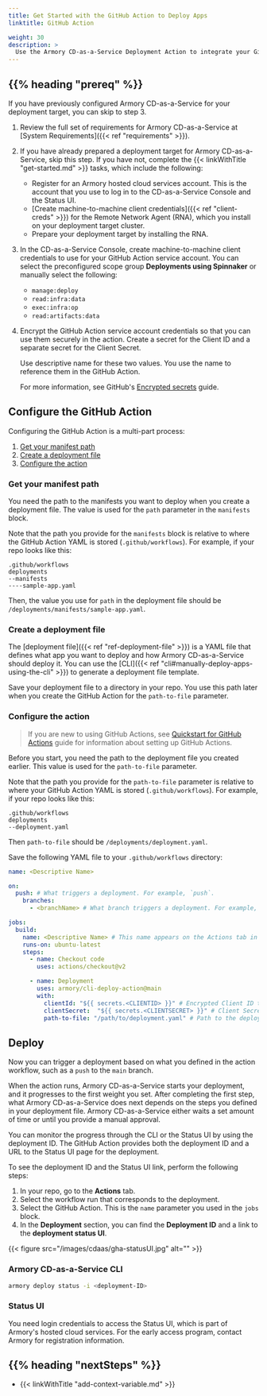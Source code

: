 ```yaml
---
title: Get Started with the GitHub Action to Deploy Apps
linktitle: GitHub Action

weight: 30
description: >
  Use the Armory CD-as-a-Service Deployment Action to integrate your GitHub repo with Armory CD-as-a-Service.
---
```


## {{% heading "prereq" %}}

If you have previously configured Armory CD-as-a-Service for your deployment target, you can skip to step 3.

1. Review the full set of requirements for Armory CD-as-a-Service at [System Requirements]({{< ref "requirements" >}}).
2. If you have already prepared a deployment target for Armory CD-as-a-Service, skip this step. If you have not, complete the {{< linkWithTitle "get-started.md" >}} tasks, which include the following:

   - Register for an Armory hosted cloud services account. This is the account that you use to log in to the CD-as-a-Service Console and the Status UI.
   - [Create machine-to-machine client credentials]({{< ref "client-creds" >}}) for the Remote Network Agent (RNA), which you install on your deployment target cluster.
   - Prepare your deployment target by installing the RNA.

3. In the CD-as-a-Service Console, create machine-to-machine client credentials to use for your GitHub Action service account. You can select the preconfigured scope group **Deployments using Spinnaker** or manually select the following:

   - `manage:deploy`
   - `read:infra:data`
   - `exec:infra:op`
   - `read:artifacts:data`

4. Encrypt the GitHub Action service account credentials so that you can use them securely in the action. Create a secret for the Client ID and a separate secret for the Client Secret.

   Use descriptive name for these two values. You use the name to reference them in the GitHub Action.

   For more information, see GitHub's [Encrypted secrets](https://docs.github.com/en/actions/security-guides/encrypted-secrets) guide.

## Configure the GitHub Action

Configuring the GitHub Action is a multi-part process:

1. [Get your manifest path](#get-your-manifest-path)
1. [Create a deployment file](#create-a-deployment-file)
1. [Configure the action](#configure-the-action)

### Get your manifest path

You need the path to the manifests you want to deploy when you create a deployment file. The value is used for the `path` parameter in the `manifests` block.

Note that the path you provide for the `manifests` block is relative to where the GitHub Action YAML is stored (`.github/workflows`). For example, if your repo looks like this:

```
.github/workflows
deployments
--manifests
----sample-app.yaml
```

Then, the value you use for `path` in the deployment file should be `/deployments/manifests/sample-app.yaml`.

### Create a deployment file

The [deployment file]({{< ref "ref-deployment-file" >}}) is a YAML file that defines what app you want to deploy and how Armory CD-as-a-Service should deploy it. You can use the [CLI]({{< ref "cli#manually-deploy-apps-using-the-cli" >}}) to generate a deployment file template.

Save your deployment file to a directory in your repo. You use this path later when you create the GitHub Action for the `path-to-file` parameter.

### Configure the action

> If you are new to using GitHub Actions, see [Quickstart for GitHub Actions](https://docs.github.com/en/actions/quickstart) guide for information about setting up GitHub Actions.

Before you start, you need the path to the deployment file you created earlier. This value is used for the `path-to-file` parameter.

Note that the path you provide for the `path-to-file` parameter is relative to where your GitHub Action YAML is stored (`.github/workflows`). For example, if your repo looks like this:

```
.github/workflows
deployments
--deployment.yaml
```
Then `path-to-file` should be `/deployments/deployment.yaml`.

Save the following YAML file to your `.github/workflows` directory:

```yaml
name: <Descriptive Name>

on:
  push: # What triggers a deployment. For example, `push`.
    branches:
      - <branchName> # What branch triggers a deployment. For example, `main`.

jobs:
  build:
    name: <Descriptive Name> # This name appears on the Actions tab in the GitHub UI.
    runs-on: ubuntu-latest
    steps:
      - name: Checkout code
        uses: actions/checkout@v2

      - name: Deployment
        uses: armory/cli-deploy-action@main
        with:
          clientId: "${{ secrets.<CLIENTID> }}" # Encrypted Client ID that you created in the CD-as-a-Service Console that has been encrypted with GitHub's encrypted secrets. Replace <CLIENTD> with the name you gave your encrypted secret.
          clientSecret:  "${{ secrets.<CLIENTSECRET> }}" # Client Secret that you created in the CD-as-a-Service Console that has been encrypted with GitHub's encrypted secrets. Replace <CLIENTSECRET> with the name you gave your encrypted secret.
          path-to-file: "/path/to/deployment.yaml" # Path to the deployment file.
```

## Deploy

Now you can trigger a deployment based on what you defined in the action workflow, such as a `push` to the `main` branch.

When the action runs, Armory CD-as-a-Service starts your deployment, and it progresses to the first weight you set. After completing the first step, what Armory CD-as-a-Service does next depends on the steps you defined in your deployment file. Armory CD-as-a-Service either waits a set amount of time or until you provide a manual approval.

You can monitor the progress through the CLI or the Status UI by using the deployment ID. The GitHub Action provides both the deployment ID and a URL to the Status UI page for the deployment.

To see the deployment ID and the Status UI link, perform the following steps:

1. In your repo, go to the **Actions** tab.
2. Select the workflow run that corresponds to the deployment.
3. Select the GitHub Action. This is the `name` parameter you used in the `jobs` block.
4. In the **Deployment** section, you can find the **Deployment ID** and a link to the **deployment status UI**.

{{< figure src="/images/cdaas/gha-statusUI.jpg" alt="" >}}

### Armory CD-as-a-Service CLI

```bash
armory deploy status -i <deployment-ID>
```

### Status UI

You need login credentials to access the Status UI, which is part of Armory's hosted cloud services. For the early access program, contact Armory for registration information.


## {{%  heading "nextSteps" %}}

* {{< linkWithTitle "add-context-variable.md" >}}
